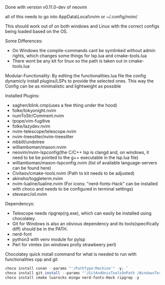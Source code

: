 Done with version v0.11.0-dev of neovim

all of this needs to go into AppData\Local\nvim or ~/.config/nvim/

This should work out of on both windows and Linux with the correct configs being loaded based on the OS.

Some Differences:
+ On Windows the compile-commands cant be symlinked without admin rights, which changes some things for lsp.lua and cmake-tools.lua
+ There wont be any kit for linux so the path is taken out in cmake-tools.lua

Modular-Functionality:
By editing the functionalities.lua file the config dynamicly install plugins/LSPs to provide the selected ones.
This way the Config can be as minimalistic and lightweight as possible

Installed Plugins:
+ saghen/blink.cmp(uses a few thing under the hood)
+ folke/tokyonight.nvim
+ numToStr/Comment.nvim
+ tpope/vim-fugitive
+ folke/lazydev.nvim
+ nvim-telescope/telescope.nvim
+ nvim-treesitter/nvim-treesitter
+ mbbill/undotree
+ williamboman/mason.nvim
+ neovim/nvim-lspconfig(the C/C++ lsp is clangd and, on windows, it need to be be pointed to the g++ executable in the lsp.lua file)
+ williamboman/mason-lspconfig.nvim (list of available language-servers can be found here)
+ Civitasv/cmake-tools.nvim (Path to kit needs to be adjusted)
+ akinsho/toggleterm.nvim
+ nvim-lualine/lualine.nvim (For icons: "nerd-fonts-Hack" can be installed with choco and needs to be configured in terminal settings)
+ stevearc/oil.nvim

Dependencys:
+ Telescope needs ripgrep(rg.exe), which can easily be installed using chocolatey.
+ Git for Windows is also an obvious dependency and its tools(specifically diff) should be in the PATH.
+ nerd-font
+ python3 with venv module for pylsp
+ Perl for vimtex (on windows prolly strawbeery perl)

Chocolatey quick install command for what is needed to run with functionalities cpp and git
```powershell
choco install conan --params "'/PathType:Machine'" -y; `
choco install git.install --params "'/GitAndUnixToolsOnPath /WindowsTerminal'" -y; `
choco install cmake luarocks mingw nerd-fonts-Hack ripgrep -y
```



